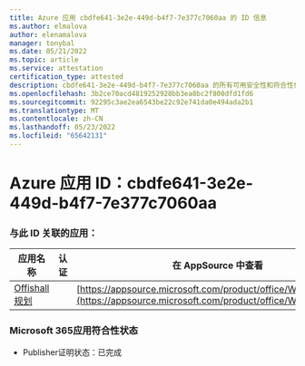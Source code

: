 ```yaml
---
title: Azure 应用 cbdfe641-3e2e-449d-b4f7-7e377c7060aa 的 ID 信息
ms.author: elmalova
author: elenamalova
manager: tonybal
ms.date: 05/21/2022
ms.topic: article
ms.service: attestation
certification_type: attested
description: cbdfe641-3e2e-449d-b4f7-7e377c7060aa 的所有可用安全性和符合性信息。
ms.openlocfilehash: 3b2ce70acd4819252928bb3ea8bc2f800dfd1fd6
ms.sourcegitcommit: 92295c3ae2ea6543be22c92e741da0e494ada2b1
ms.translationtype: MT
ms.contentlocale: zh-CN
ms.lasthandoff: 05/23/2022
ms.locfileid: "65642131"
---
```

# <a name="azure-app-id-cbdfe641-3e2e-449d-b4f7-7e377c7060aa"></a>Azure 应用 ID：cbdfe641-3e2e-449d-b4f7-7e377c7060aa


### <a name="apps-associated-with-this-id"></a>与此 ID 关联的应用：
| **应用名称** | **认证** | **在 AppSource 中查看** |
|--------------|---------------|-----------------------|
| [Offishall 规划](../forward/WA200004048.md) |  | [https://appsource.microsoft.com/product/office/WA200004048](https://appsource.microsoft.com/product/office/WA200004048) |

### <a name="microsoft-365-app-compliance-status"></a>Microsoft 365应用符合性状态
- Publisher证明状态：已完成
